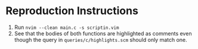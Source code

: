 # Reproduction Instructions

1. Run `nvim --clean main.c -s scriptin.vim`
2. See that the bodies of both functions are highlighted as comments even though the query in `queries/c/highlights.scm` should only match one.
